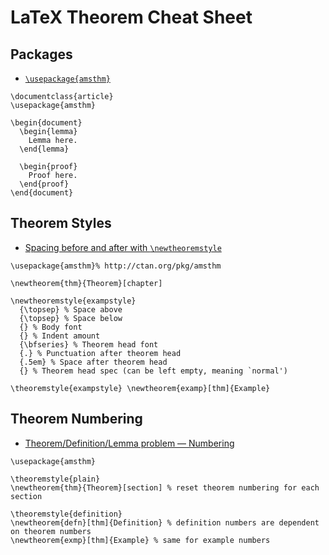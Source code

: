 # LaTeX Theorem Cheat Sheet

## Packages
- [`\usepackage{amsthm}`]()

```
\documentclass{article}
\usepackage{amsthm}
 
\begin{document}
  \begin{lemma}
    Lemma here.
  \end{lemma}
 
  \begin{proof}
    Proof here.
  \end{proof}
\end{document}
```

## Theorem Styles

- [Spacing before and after with `\newtheoremstyle`](https://tex.stackexchange.com/a/37475/23098)

```
\usepackage{amsthm}% http://ctan.org/pkg/amsthm

\newtheorem{thm}{Theorem}[chapter]

\newtheoremstyle{exampstyle}
  {\topsep} % Space above
  {\topsep} % Space below
  {} % Body font
  {} % Indent amount
  {\bfseries} % Theorem head font
  {.} % Punctuation after theorem head
  {.5em} % Space after theorem head
  {} % Theorem head spec (can be left empty, meaning `normal')

\theoremstyle{exampstyle} \newtheorem{examp}[thm]{Example}
```

## Theorem Numbering

- [Theorem/Definition/Lemma problem — Numbering](https://tex.stackexchange.com/a/45821/23098)

```
\usepackage{amsthm}

\theoremstyle{plain}
\newtheorem{thm}{Theorem}[section] % reset theorem numbering for each section

\theoremstyle{definition}
\newtheorem{defn}[thm]{Definition} % definition numbers are dependent on theorem numbers
\newtheorem{exmp}[thm]{Example} % same for example numbers
```
